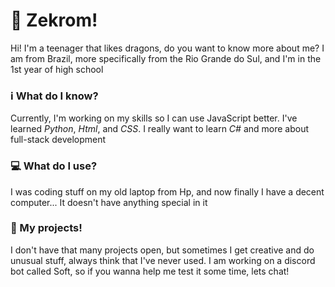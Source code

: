 # 🐉 Zekrom!

Hi! I'm a teenager that likes dragons, do you want to know more about me?
I am from Brazil, more specifically from the Rio Grande do Sul, and I'm in the 1st year of high school

### ℹ️ What do I know?

Currently, I'm working on my skills so I can use JavaScript better. I've learned *Python*, *Html*, and *CSS*. I really want to learn *C#* and more about full-stack development

### 💻 What do I use? 

I was coding stuff on my old laptop from Hp, and now finally I have a decent computer... It doesn't have anything special in it

### 📒 My projects!

I don't have that many projects open, but sometimes I get creative and do unusual stuff, always think that I've never used. I am working on a discord bot called Soft, so if you wanna help me test it some time, lets chat!
